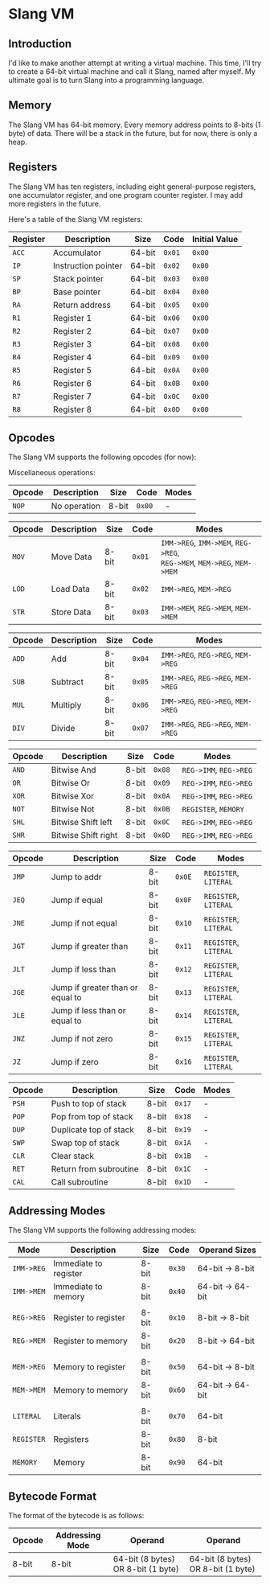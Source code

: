 <!-- markdownlint-disable MD033 -->

# Slang VM

## Introduction

I'd like to make another attempt at writing a virtual machine. This time, I'll try to create a 64-bit virtual machine and call it Slang, named after myself. My ultimate goal is to turn Slang into a programming language.

## Memory

The Slang VM has 64-bit memory. Every memory address points to 8-bits (1 byte) of data. There will be a stack in the future, but for now, there is only a heap.

## Registers

The Slang VM has ten registers, including eight general-purpose registers, one accumulator register, and one program counter register. I may add more registers in the future.

Here's a table of the Slang VM registers:

| Register | Description         | Size   | Code   | Initial Value |
| -------- | ------------------- | ------ | ------ | ------------- |
| `ACC`    | Accumulator         | 64-bit | `0x01` | `0x00`        |
| `IP`     | Instruction pointer | 64-bit | `0x02` | `0x00`        |
| `SP`     | Stack pointer       | 64-bit | `0x03` | `0x00`        |
| `BP`     | Base pointer        | 64-bit | `0x04` | `0x00`        |
| `RA`     | Return address      | 64-bit | `0x05` | `0x00`        |
| `R1`     | Register 1          | 64-bit | `0x06` | `0x00`        |
| `R2`     | Register 2          | 64-bit | `0x07` | `0x00`        |
| `R3`     | Register 3          | 64-bit | `0x08` | `0x00`        |
| `R4`     | Register 4          | 64-bit | `0x09` | `0x00`        |
| `R5`     | Register 5          | 64-bit | `0x0A` | `0x00`        |
| `R6`     | Register 6          | 64-bit | `0x0B` | `0x00`        |
| `R7`     | Register 7          | 64-bit | `0x0C` | `0x00`        |
| `R8`     | Register 8          | 64-bit | `0x0D` | `0x00`        |

## Opcodes

The Slang VM supports the following opcodes (for now):

Miscellaneous operations:

| Opcode | Description  | Size  | Code   | Modes |
| ------ | ------------ | ----- | ------ | ----- |
| `NOP`  | No operation | 8-bit | `0x00` | -     |

| Opcode | Description | Size  | Code   | Modes                                                                     |
| ------ | ----------- | ----- | ------ | ------------------------------------------------------------------------- |
| `MOV`  | Move Data   | 8-bit | `0x01` | `IMM->REG`, `IMM->MEM`, `REG->REG`,<br>`REG->MEM`, `MEM->REG`, `MEM->MEM` |
| `LOD`  | Load Data   | 8-bit | `0x02` | `IMM->REG`, `MEM->REG`                                                    |
| `STR`  | Store Data  | 8-bit | `0x03` | `IMM->MEM`, `REG->MEM`, `MEM->MEM`                                        |

| Opcode | Description | Size  | Code   | Modes                              |
| ------ | ----------- | ----- | ------ | ---------------------------------- |
| `ADD`  | Add         | 8-bit | `0x04` | `IMM->REG`, `REG->REG`, `MEM->REG` |
| `SUB`  | Subtract    | 8-bit | `0x05` | `IMM->REG`, `REG->REG`, `MEM->REG` |
| `MUL`  | Multiply    | 8-bit | `0x06` | `IMM->REG`, `REG->REG`, `MEM->REG` |
| `DIV`  | Divide      | 8-bit | `0x07` | `IMM->REG`, `REG->REG`, `MEM->REG` |

| Opcode | Description         | Size  | Code   | Modes                  |
| ------ | ------------------- | ----- | ------ | ---------------------- |
| `AND`  | Bitwise And         | 8-bit | `0x08` | `REG->IMM`, `REG->REG` |
| `OR`   | Bitwise Or          | 8-bit | `0x09` | `REG->IMM`, `REG->REG` |
| `XOR`  | Bitwise Xor         | 8-bit | `0x0A` | `REG->IMM`, `REG->REG` |
| `NOT`  | Bitwise Not         | 8-bit | `0x0B` | `REGISTER`, `MEMORY`   |
| `SHL`  | Bitwise Shift left  | 8-bit | `0x0C` | `REG->IMM`, `REG->REG` |
| `SHR`  | Bitwise Shift right | 8-bit | `0x0D` | `REG->IMM`, `REG->REG` |

| Opcode | Description                      | Size  | Code   | Modes                 |
| ------ | -------------------------------- | ----- | ------ | --------------------- |
| `JMP`  | Jump to addr                     | 8-bit | `0x0E` | `REGISTER`, `LITERAL` |
| `JEQ`  | Jump if equal                    | 8-bit | `0x0F` | `REGISTER`, `LITERAL` |
| `JNE`  | Jump if not equal                | 8-bit | `0x10` | `REGISTER`, `LITERAL` |
| `JGT`  | Jump if greater than             | 8-bit | `0x11` | `REGISTER`, `LITERAL` |
| `JLT`  | Jump if less than                | 8-bit | `0x12` | `REGISTER`, `LITERAL` |
| `JGE`  | Jump if greater than or equal to | 8-bit | `0x13` | `REGISTER`, `LITERAL` |
| `JLE`  | Jump if less than or equal to    | 8-bit | `0x14` | `REGISTER`, `LITERAL` |
| `JNZ`  | Jump if not zero                 | 8-bit | `0x15` | `REGISTER`, `LITERAL` |
| `JZ`   | Jump if zero                     | 8-bit | `0x16` | `REGISTER`, `LITERAL` |

| Opcode | Description            | Size  | Code   | Modes |
| ------ | ---------------------- | ----- | ------ | ----- |
| `PSH`  | Push to top of stack   | 8-bit | `0x17` | -     |
| `POP`  | Pop from top of stack  | 8-bit | `0x18` | -     |
| `DUP`  | Duplicate top of stack | 8-bit | `0x19` | -     |
| `SWP`  | Swap top of stack      | 8-bit | `0x1A` | -     |
| `CLR`  | Clear stack            | 8-bit | `0x1B` | -     |
| `RET`  | Return from subroutine | 8-bit | `0x1C` | -     |
| `CAL`  | Call subroutine        | 8-bit | `0x1D` | -     |

## Addressing Modes

The Slang VM supports the following addressing modes:

| Mode       | Description           | Size  | Code   | Operand Sizes    |
| ---------- | --------------------- | ----- | ------ | ---------------- |
| `IMM->REG` | Immediate to register | 8-bit | `0x30` | 64-bit -> 8-bit  |
| `IMM->MEM` | Immediate to memory   | 8-bit | `0x40` | 64-bit -> 64-bit |
|            |                       |       |        |                  |
| `REG->REG` | Register to register  | 8-bit | `0x10` | 8-bit -> 8-bit   |
| `REG->MEM` | Register to memory    | 8-bit | `0x20` | 8-bit -> 64-bit  |
|            |                       |       |        |                  |
| `MEM->REG` | Memory to register    | 8-bit | `0x50` | 64-bit -> 8-bit  |
| `MEM->MEM` | Memory to memory      | 8-bit | `0x60` | 64-bit -> 64-bit |
|            |                       |       |        |                  |
| `LITERAL`  | Literals              | 8-bit | `0x70` | 64-bit           |
| `REGISTER` | Registers             | 8-bit | `0x80` | 8-bit            |
| `MEMORY`   | Memory                | 8-bit | `0x90` | 64-bit           |

## Bytecode Format

The format of the bytecode is as follows:

| Opcode | Addressing Mode | Operand                            | Operand                            |
| ------ | --------------- | ---------------------------------- | ---------------------------------- |
| 8-bit  | 8-bit           | 64-bit (8 bytes) OR 8-bit (1 byte) | 64-bit (8 bytes) OR 8-bit (1 byte) |
